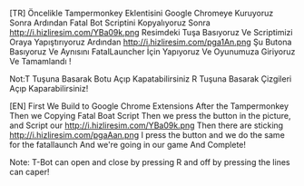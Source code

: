 [TR] Öncelikle Tampermonkey Eklentisini Google Chromeye Kuruyoruz Sonra Ardından Fatal Bot Scriptini Kopyalıyoruz
Sonra http://i.hizliresim.com/YBa09k.png Resimdeki Tuşa Basıyoruz Ve Scriptimizi Oraya Yapıştırıyoruz Ardından
http://i.hizliresim.com/pga1An.png Şu Butona Basıyoruz Ve Aynısını FatalLauncher İçin Yapıyoruz Ve Oyunumuza Giriyoruz 
Ve Tamamlandı ! 

Not:T Tuşuna Basarak Botu Açıp Kapatabilirsiniz R Tuşuna Basarak Çizgileri Açıp Kaparabilirsiniz! 

[EN] First We Build to Google Chrome Extensions After the Tampermonkey Then we Copying Fatal Boat Script
Then we press the button in the picture, and Script our http://i.hizliresim.com/YBa09k.png Then there are sticking
http://i.hizliresim.com/pgaAan.png I press the button and we do the same for the fatallaunch And we're going in our game
And Complete!

Note: T-Bot can open and close by pressing R and off by pressing the lines can caper!


